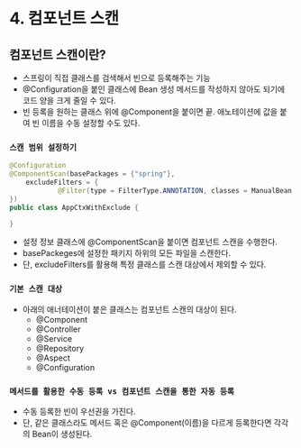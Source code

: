 # 4. 컴포넌트 스캔

## 컴포넌트 스캔이란?
- 스프링이 직접 클래스를 검색해서 빈으로 등록해주는 기능
- @Configuration을 붙인 클래스에 Bean 생성 메서드를 작성하지 않아도 되기에 코드 양을 크게 줄일 수 있다.
- 빈 등록을 원하는 클래스 위에 @Component을 붙이면 끝. 애노테이션에 값을 붙여 빈 이름을 수동 설정할 수도 있다.   

   
### `스캔 범위 설정하기`
``` java
@Configuration
@ComponentScan(basePackages = {"spring"}, 
	excludeFilters = { 
			@Filter(type = FilterType.ANNOTATION, classes = ManualBean.class )			
})
public class AppCtxWithExclude {

}
```
- 설정 정보 클래스에 @ComponentScan을 붙이면 컴포넌트 스캔을 수행한다.
- basePackeges에 설정한 패키지 하위의 모든 파일을 스캔한다.
- 단, excludeFilters를 활용해 특정 클래스를 스캔 대상에서 제외할 수 있다.

### `기본 스캔 대상`
- 아래의 애너테이션이 붙은 클래스는 컴포넌트 스캔의 대상이 된다.
  - @Component
  - @Controller
  - @Service
  - @Repository
  - @Aspect
  - @Configuration

### `메서드를 활용한 수동 등록 vs 컴포넌트 스캔을 통한 자동 등록`
- 수동 등록한 빈이 우선권을 가진다.
- 단, 같은 클래스라도 메서드 혹은 @Component(이름)을 다르게 등록한다면 각각의 Bean이 생성된다.
